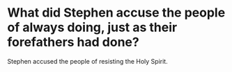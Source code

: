 # What did Stephen accuse the people of always doing, just as their forefathers had done?

Stephen accused the people of resisting the Holy Spirit.
